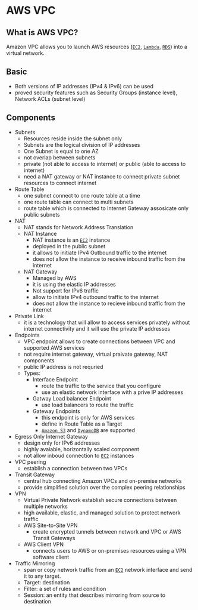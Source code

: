 # AWS VPC
## What is AWS VPC?
Amazon VPC allows you to launch AWS resources ([`EC2`](./EC2.md), [`Lambda`](./Lambda.md), 
[`RDS`](./RDS.md)) into a virtual network.

## Basic
- Both versions of IP addresses (IPv4 & IPv6) can be used
- proved security features such as Security Groups (instance level), Network ACLs (subnet level)

## Components
- Subnets
    - Resources reside inside the subnet only
    - Subnets are the logical division of IP addresses
    - One Subnet is equal to one AZ
    - not overlap between subnets
    - private (not able to access to internet) or public (able to access to internet)
    - need a NAT gateway or NAT instance to connect private subnet resources to connect internet
- Route Table
    - one subnet connect to one route table at a time
    - one route table can connect to multi subnets
    - route table which is connected to Internet Gateway assosicate only public subnets
- NAT
    - NAT stands for Network Address Translation
    - NAT Instance
        - NAT instance is an [`EC2`](./EC2.md) instance
        - deployed in the public subnet
        - it allows to initiate IPv4 Outbound traffic to the internet
        - does not allow the instance to receive inbound traffic from the internet
    - NAT Gateway
        - Managed by AWS
        - it is using the elastic IP addresses
        - Not support for IPv6 traffic
        - allow to initiate IPv4 outbound traffic to the internet
        - does not allow the instance to recieve inbound traffic from the internet
- Private Link
    - it is a technology that will allow to access services privately without internet connectivity and it will use the private IP addresses
- Endpoints
    - VPC endpoint allows to create connections between VPC and supported AWS services
    - not require internet gateway, virtual praivate gateway, NAT components
    - public IP address is not requried
    - Types:
        - Interface Endpoint
            - route the traffic to the service that you configure
            - use an elastic network interface with a prive IP addresses
        - Gatway Load balancer Endpoint
            - use load balancers to route the traffic
        - Gateway Endpoints
            - this endpoint is only for AWS services
            - define in Route Table as a Target
            - [`Amazon S3`](./S3.md) and [`DynamoDB`](./DynamoDB.md) are supported
- Egress Only Internet Gateway
    - design only for IPv6 addresses
    - highly avaiable, horizontally scaled component
    - not allow inboud connection to [`EC2`](./EC2) instances
- VPC peering
    - establish a connection between two VPCs
- Transit Gateway
    - central hub connecting Amazon VPCs and on-premise networks
    - provide simplified solution over the complex peering relationships
- VPN
    - Virtual Private Network establish secure connections between multiple networks
    - high available, elastic, and managed solution to protect network traffic
    - AWS Site-to-Site VPN
        - create encrypted tunnels between network and VPC or AWS Transit Gateways
    - AWS Client VPN
        - connects users to AWS or on-premises resources using a VPN software client
- Traffic Mirroring
    - span or copy network traffic from an [`EC2`](./EC2.md) network interface and send it to any target.
    - Target: destination
    - Filter: a set of rules and condition
    - Session: an entity that describes mirroring from source to destination

